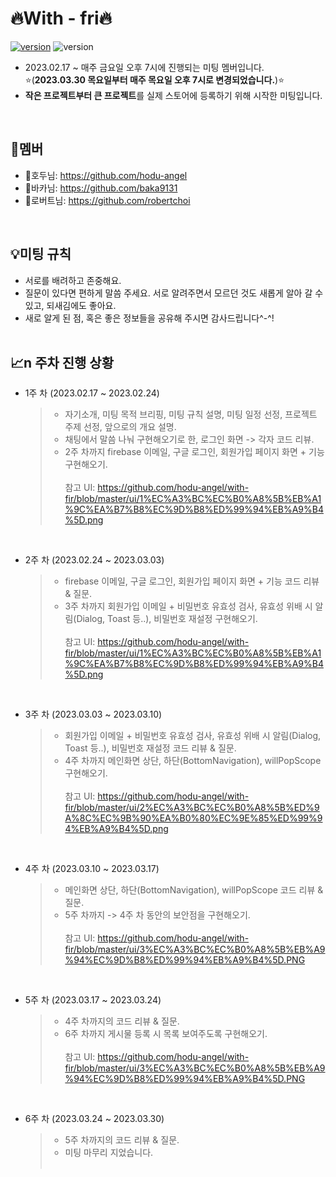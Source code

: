 # :fire:With - fri:fire:
[![version](https://img.shields.io/badge/Flutter-02569B?style=flat&logo=Flutter&logoColor=white)](https://docs.flutter.dev/get-started/install)
![version](https://img.shields.io/badge/v.3.7.3-512BD4?style=flat)
- 2023.02.17 ~ 매주 금요일 오후 7시에 진행되는 미팅 멤버입니다.<br> :star:(**2023.03.30 목요일부터 매주 목요일 오후 7시로 변경되었습니다.**):star:
- **작은 프로젝트부터 큰 프로젝트**를 실제 스토어에 등록하기 위해 시작한 미팅입니다.
<br>

## :busts_in_silhouette:멤버
- :bust_in_silhouette:호두님: https://github.com/hodu-angel
- :bust_in_silhouette:바카님: https://github.com/baka9131
- :bust_in_silhouette:로버트님: https://github.com/robertchoi
<br>

## :bulb:미팅 규칙
- 서로를 배려하고 존중해요.
- 질문이 있다면 편하게 말씀 주세요. 서로 알려주면서 모르던 것도 새롭게 알아 갈 수 있고, 되새김에도 좋아요.
- 새로 알게 된 점, 혹은 좋은 정보들을 공유해 주시면 감사드립니다^-^!
<br><br>

## :chart_with_upwards_trend:n 주차 진행 상황
- 1주 차 (2023.02.17 ~ 2023.02.24)
  > - 자기소개, 미팅 목적 브리핑, 미팅 규칙 설명, 미팅 일정 선정, 프로젝트 주제 선정, 앞으로의 개요 설명.
  > - 채팅에서 말씀 나눠 구현해오기로 한, 로그인 화면 -> 각자 코드 리뷰.
  > - 2주 차까지 firebase 이메일, 구글 로그인, 회원가입 페이지 화면 + 기능 구현해오기.<br><br>
  참고 UI: https://github.com/hodu-angel/with-fir/blob/master/ui/1%EC%A3%BC%EC%B0%A8%5B%EB%A1%9C%EA%B7%B8%EC%9D%B8%ED%99%94%EB%A9%B4%5D.png
<br>
  
- 2주 차 (2023.02.24 ~ 2023.03.03)
  > - firebase 이메일, 구글 로그인, 회원가입 페이지 화면 + 기능 코드 리뷰 & 질문.
  > - 3주 차까지 회원가입 이메일 + 비밀번호 유효성 검사, 유효성 위배 시 알림(Dialog, Toast 등..), 비밀번호 재설정 구현해오기.<br><br>
  참고 UI: https://github.com/hodu-angel/with-fir/blob/master/ui/1%EC%A3%BC%EC%B0%A8%5B%EB%A1%9C%EA%B7%B8%EC%9D%B8%ED%99%94%EB%A9%B4%5D.png
<br>
 
- 3주 차 (2023.03.03 ~ 2023.03.10)
  > - 회원가입 이메일 + 비밀번호 유효성 검사, 유효성 위배 시 알림(Dialog, Toast 등..), 비밀번호 재설정 코드 리뷰 & 질문.
  > - 4주 차까지 메인화면 상단, 하단(BottomNavigation), willPopScope 구현해오기.<br><br>
  참고 UI: https://github.com/hodu-angel/with-fir/blob/master/ui/2%EC%A3%BC%EC%B0%A8%5B%ED%9A%8C%EC%9B%90%EA%B0%80%EC%9E%85%ED%99%94%EB%A9%B4%5D.png
<br>

- 4주 차 (2023.03.10 ~ 2023.03.17)
  > - 메인화면 상단, 하단(BottomNavigation), willPopScope 코드 리뷰 & 질문.
  > - 5주 차까지 -> 4주 차 동안의 보안점을 구현해오기.<br><br> 
  참고 UI: https://github.com/hodu-angel/with-fir/blob/master/ui/3%EC%A3%BC%EC%B0%A8%5B%EB%A9%94%EC%9D%B8%ED%99%94%EB%A9%B4%5D.PNG
<br>

- 5주 차 (2023.03.17 ~ 2023.03.24)
  > - 4주 차까지의 코드 리뷰 & 질문.
  > - 6주 차까지 게시물 등록 시 목록 보여주도록 구현해오기.<br><br>
  참고 UI: https://github.com/hodu-angel/with-fir/blob/master/ui/3%EC%A3%BC%EC%B0%A8%5B%EB%A9%94%EC%9D%B8%ED%99%94%EB%A9%B4%5D.PNG
<br>

- 6주 차 (2023.03.24 ~ 2023.03.30)
  > - 5주 차까지의 코드 리뷰 & 질문.
  > - 미팅 마무리 지었습니다.<br><br>
